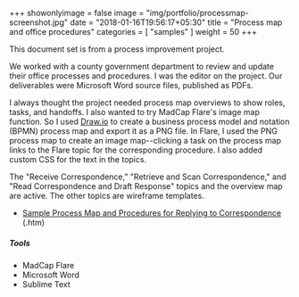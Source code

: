 +++
showonlyimage = false
image = "img/portfolio/processmap-screenshot.jpg"
date = "2018-01-16T19:56:17+05:30"
title = "Process map and office procedures"
categories = [
  "samples"
]
weight = 50
+++

This document set is from a process improvement project.
<!--more-->

We worked with a county government department to review and update their office processes and procedures. I was the editor on the project. Our deliverables were Microsoft Word source files, published as PDFs.

I always thought the project needed process map overviews to show roles, tasks, and handoffs. I also wanted to try MadCap Flare's image map function. So I used [Draw.io](https://www.draw.io) to create a business process model and notation (BPMN) process map and export it as a PNG file. In Flare, I used the PNG process map to create an image map--clicking a task on the process map links to the Flare topic for the corresponding procedure. I also added custom CSS for the text in the topics.

The "Receive Correspondence," "Retrieve and Scan Correspondence," and "Read Correspondence and Draft Response" topics and the overview map are active. The other topics are wireframe templates.

* [Sample Process Map and Procedures for Replying to Correspondence](/samples/corres-worksample-site/corres.htm) (.htm)

<h5>Tools</h5>

* MadCap Flare
* Microsoft Word
* Sublime Text
